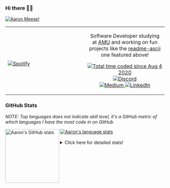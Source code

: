 ### Hi there 👋🏻
[![Aaron Meese!](https://user-images.githubusercontent.com/17814535/88975338-a2aabf00-d27f-11ea-963f-8a19608716b4.png)](https://github.com/ajmeese7/readme-ascii "README ASCII")

<!-- Modified from project here: https://github.com/novatorem/novatorem -->
<table width="100%"> 
  <tr>
  <td width="50%">
      
&nbsp; <br> [![Spotify](https://ajmeese7.vercel.app/api/spotify)](https://open.spotify.com/user/ajmeese)

  </td>
  <td width="50%">
    <p align="center">
    Software Developer studying at <a href="https://www.amu.apus.edu/">AMU</a> and working on fun 
    projects like the <a href="https://github.com/ajmeese7/readme-ascii">readme-ascii</a> one featured above!
    </p>
    <p align="center">
      <a href="https://wakatime.com/@f726891d-3b02-46cd-9b60-e8c59f9e2b14">
        <img src="https://wakatime.com/badge/user/f726891d-3b02-46cd-9b60-e8c59f9e2b14.svg" alt="Total time coded since Aug 4 2020" />
      </a>
      <a href="http://link.aaronmeese.com/discord">
        <img src="https://img.shields.io/badge/discord-ajmeese7%234835-369?style=flat-square&logo=discord&logoColor=white&color=purple" alt="Discord" title="Discord">
      </a>
      <br />
      <a href="https://link.aaronmeese.com/medium">
        <img src="https://img.shields.io/badge/medium-ajmeese7-1DB954?style=flat-square&logo=medium&logoColor=white" alt="Medium" title="Medium">
      </a>
      <a href="https://link.aaronmeese.com/linkedin">
        <img src="https://img.shields.io/badge/linkedIn-aaronmeese-1DB954?style=flat-square&logo=linkedin&logoColor=white&color=blue" alt="LinkedIn" title="LinkedIn">
      </a>
    </p>
  </td>

</table>

[//]: <> (The `&nbsp;` is to have Aphelion take up more space)

### GitHub Stats ###
*NOTE: Top languages does not indicate skill level, it's a GitHub metric of which languages I have the most code in on GitHub*

<a href="https://profile-summary-for-github.com/user/ajmeese7">
  <img align="left" height="170px" src="https://github-readme-stats.vercel.app/api?username=ajmeese7&show_icons=true&line_height=27&count_private=true&include_all_commits=true" alt="Aaron's GitHub stats"/>
  <img src="https://github-readme-stats.vercel.app/api/top-langs/?username=ajmeese7&hide_langs_below=5&layout=compact" alt="Aaron's language stats"/>
</a>

<br />
<br />
<details>
<summary>Click here for detailed stats!</summary>

### :zap: Recent Activity
<!--START_SECTION:activity-->
1. ❗️ Opened issue [#274](https://github.com/1j01/jspaint/issues/274) in [1j01/jspaint](https://github.com/1j01/jspaint)
2. ❗️ Opened issue [#5](https://github.com/rogeriopvl/8bit/issues/5) in [rogeriopvl/8bit](https://github.com/rogeriopvl/8bit)
3. 🗣 Commented on [#59](https://github.com/ajmeese7/spambot/issues/59) in [ajmeese7/spambot](https://github.com/ajmeese7/spambot)
4. 🗣 Commented on [#247](https://github.com/plaid/quickstart/issues/247) in [plaid/quickstart](https://github.com/plaid/quickstart)
5. ❌ Closed PR [#2](https://github.com/bonfire-networks/bonfire_data_access_control/pull/2) in [bonfire-networks/bonfire_data_access_control](https://github.com/bonfire-networks/bonfire_data_access_control)
<!--END_SECTION:activity-->

### 🧐 Waka Stats
<!--START_SECTION:waka-->
![Code Time](http://img.shields.io/badge/Code%20Time-624%20hrs%2014%20mins-blue)

**🐱 My GitHub Data** 

> 🏆 43 Contributions in the Year 2022
 > 
> 📦 329.2 kB Used in GitHub's Storage 
 > 
> 🚫 Not Opted to Hire
 > 
> 📜 77 Public Repositories 
 > 
> 🔑 21 Private Repositories  
 > 
**I'm an Early 🐤** 

```text
🌞 Morning    229 commits    ███████░░░░░░░░░░░░░░░░░░   30.29% 
🌆 Daytime    282 commits    █████████░░░░░░░░░░░░░░░░   37.3% 
🌃 Evening    229 commits    ███████░░░░░░░░░░░░░░░░░░   30.29% 
🌙 Night      16 commits     ░░░░░░░░░░░░░░░░░░░░░░░░░   2.12%

```
📅 **I'm Most Productive on Sunday** 

```text
Monday       76 commits     ██░░░░░░░░░░░░░░░░░░░░░░░   10.05% 
Tuesday      117 commits    ███░░░░░░░░░░░░░░░░░░░░░░   15.48% 
Wednesday    99 commits     ███░░░░░░░░░░░░░░░░░░░░░░   13.1% 
Thursday     92 commits     ███░░░░░░░░░░░░░░░░░░░░░░   12.17% 
Friday       92 commits     ███░░░░░░░░░░░░░░░░░░░░░░   12.17% 
Saturday     134 commits    ████░░░░░░░░░░░░░░░░░░░░░   17.72% 
Sunday       146 commits    ████░░░░░░░░░░░░░░░░░░░░░   19.31%

```


📊 **This Week I Spent My Time On** 

```text
⌚︎ Time Zone: America/New_York

💬 Programming Languages: 
JavaScript               6 hrs 9 mins        ███████████░░░░░░░░░░░░░░   46.12% 
Markdown                 2 hrs 39 mins       █████░░░░░░░░░░░░░░░░░░░░   19.86% 
PHP                      1 hr 55 mins        ███░░░░░░░░░░░░░░░░░░░░░░   14.38% 
CSS                      51 mins             █░░░░░░░░░░░░░░░░░░░░░░░░   6.41% 
Elixir                   32 mins             █░░░░░░░░░░░░░░░░░░░░░░░░   4.04%

🐱‍💻 Projects: 
aaronmeese.com           6 hrs 37 mins       ████████████░░░░░░░░░░░░░   49.61% 
karameese.com            3 hrs 34 mins       ██████░░░░░░░░░░░░░░░░░░░   26.81% 
vault                    1 hr 42 mins        ███░░░░░░░░░░░░░░░░░░░░░░   12.77% 
workspace                59 mins             █░░░░░░░░░░░░░░░░░░░░░░░░   7.41% 
raspberrypi              14 mins             ░░░░░░░░░░░░░░░░░░░░░░░░░   1.82%

```

**I Mostly Code in JavaScript** 

```text
JavaScript               31 repos            █████████████░░░░░░░░░░░░   51.67% 
HTML                     8 repos             ███░░░░░░░░░░░░░░░░░░░░░░   13.33% 
Java                     4 repos             █░░░░░░░░░░░░░░░░░░░░░░░░   6.67% 
CSS                      3 repos             █░░░░░░░░░░░░░░░░░░░░░░░░   5.0% 
Python                   3 repos             █░░░░░░░░░░░░░░░░░░░░░░░░   5.0%

```



 Last Updated on 14/01/2022
<!--END_SECTION:waka-->
</details>
